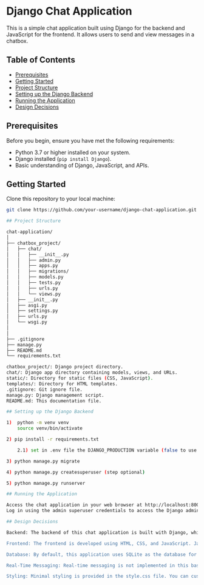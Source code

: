 # Django Chat Application

This is a simple chat application built using Django for the backend and JavaScript for the frontend. It allows users to send and view messages in a chatbox.

## Table of Contents

- [Prerequisites](#prerequisites)
- [Getting Started](#getting-started)
- [Project Structure](#project-structure)
- [Setting up the Django Backend](#setting-up-the-django-backend)
- [Running the Application](#running-the-application)
- [Design Decisions](#design-decisions)

## Prerequisites

Before you begin, ensure you have met the following requirements:

- Python 3.7 or higher installed on your system.
- Django installed (`pip install Django`).
- Basic understanding of Django, JavaScript, and APIs.

## Getting Started

Clone this repository to your local machine:

```bash
git clone https://github.com/your-username/django-chat-application.git

## Project Structure

chat-application/
│
├── chatbox_project/
│   ├── chat/
│   │   ├── __init__.py
│   │   ├── admin.py
│   │   ├── apps.py
│   │   ├── migrations/
│   │   ├── models.py
│   │   ├── tests.py
│   │   ├── urls.py
│   │   └── views.py
│   ├── __init__.py
│   ├── asgi.py
│   ├── settings.py
│   ├── urls.py
│   └── wsgi.py
│
│
├── .gitignore
├── manage.py
├── README.md
└── requirements.txt

chatbox_project/: Django project directory.
chat/: Django app directory containing models, views, and URLs.
static/: Directory for static files (CSS, JavaScript).
templates/: Directory for HTML templates.
.gitignore: Git ignore file.
manage.py: Django management script.
README.md: This documentation file.

## Setting up the Django Backend

1)  python -m venv venv
	source venv/bin/activate

2) pip install -r requirements.txt

	2.1) set in .env file the DJANGO_PRODUCTION variable (false to use sqlite locally or true to use AWS). For AWS, configure in settings.py file the accesses to the database.

3) python manage.py migrate

4) python manage.py createsuperuser (step optional)

5) python manage.py runserver

## Running the Application

Access the chat application in your web browser at http://localhost:8000/.
Log in using the admin superuser credentials to access the Django admin panel at http://localhost:8000/admin/ (optional).

## Design Decisions

Backend: The backend of this chat application is built with Django, which provides a robust and secure framework for handling data storage and API endpoints. Django's ORM is used to define the database models for storing chat messages.

Frontend: The frontend is developed using HTML, CSS, and JavaScript. JavaScript is used to handle user interactions and real-time messaging. Messages are sent and received via API endpoints defined in Django views.

Database: By default, this application uses SQLite as the database for simplicity. For production use, you can configure other databases like PostgreSQL or MySQL in the Django settings.

Real-Time Messaging: Real-time messaging is not implemented in this basic version, but you can enhance it by integrating WebSockets or other real-time technologies.

Styling: Minimal styling is provided in the style.css file. You can customize the CSS to match your design preferences.